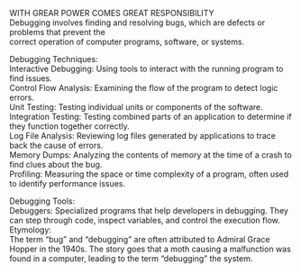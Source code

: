 WITH GREAR POWER COMES GREAT RESPONSIBILITY  
Debugging  involves finding and resolving bugs, which are defects or problems that prevent the  
correct operation of computer programs, software, or systems.  

Debugging Techniques:  
Interactive Debugging: Using tools to interact with the running program to find issues.  
Control Flow Analysis: Examining the flow of the program to detect logic errors.  
Unit Testing: Testing individual units or components of the software.  
Integration Testing: Testing combined parts of an application to determine if they function together correctly.  
Log File Analysis: Reviewing log files generated by applications to trace back the cause of errors.  
Memory Dumps: Analyzing the contents of memory at the time of a crash to find clues about the bug.  
Profiling: Measuring the space or time complexity of a program, often used to identify performance issues.  

Debugging Tools:  
Debuggers: Specialized programs that help developers in debugging. They can step through code, inspect variables, and control the execution flow.  
Etymology:  
The term “bug” and “debugging” are often attributed to Admiral Grace Hopper in the 1940s. The story goes that a moth causing a malfunction was found in a computer, leading to the term “debugging” the system.
